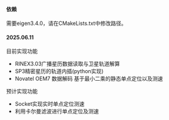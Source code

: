 #### 依赖
需要eigen3.4.0，请在CMakeLists.txt中修改路径。

#### 2025.06.11

目前实现功能
* RINEX3.03广播星历数据读取与卫星轨道解算
* SP3精密星历的轨道内插(python实现)
* Novatel OEM7 数据解码 基于最小二乘的静态单点定位以及测速

预计实现功能
* Socket实现实时单点定位测速
* 利用卡尔曼滤波进行单点定位及测速